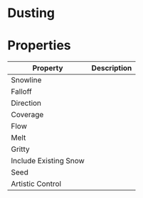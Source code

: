 # Dusting


# Properties


| Property | Description| 
| -------- | -----------|
| Snowline |  |
| Falloff |  |
| Direction |  |
| Coverage |  |
| Flow |  |
| Melt |  |
| Gritty |  |
| Include Existing Snow |  |
| Seed |  |
| Artistic Control |  |





